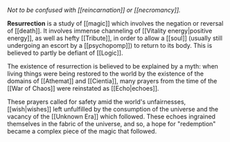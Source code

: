 *Not to be confused with [[reincarnation]] or [[necromancy]].*

**Resurrection** is a study of [[magic]] which involves the negation or reversal of [[death]]. It involves immense channeling of [[Vitality energy|positive energy]], as well as hefty [[Tribute]], in order to allow a [[soul]] (usually still undergoing an escort by a [[psychopomp]]) to return to its body. This is believed to partly be defiant of [[Logic]].

The existence of resurrection is believed to be explained by a myth: when living things were being restored to the world by the existence of the domains of [[Athemat]] and [[Cientia]], many prayers from the time of the [[War of Chaos]] were reinstated as [[Echo|echoes]]. 

These prayers called for safety amid the world's unfairnesses, [[wish|wishes]] left unfulfilled by the consumption of the universe and the vacancy of the [[Unknown Era]] which followed. These echoes ingrained themselves in the fabric of the universe, and so, a hope for "redemption" became a complex piece of the magic that followed.

